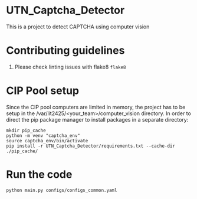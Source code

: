 # UTN_Captcha_Detector
This is a project to detect CAPTCHA using computer vision

# Contributing guidelines
1. Please check linting issues with flake8
    ```flake8```
    
# CIP Pool setup
Since the CIP pool computers are limited in memory, the project has to be setup in the /var/lit2425/<your_team>/computer_vision directory.
In order to direct the pip package manager to install packages in a separate directory:
```
mkdir pip_cache
python -m venv "captcha_env"
source captcha_env/bin/activate
pip install -r UTN_Captcha_Detector/requirements.txt --cache-dir ./pip_cache/
```
# Run the code 
```
python main.py configs/configs_common.yaml
```
